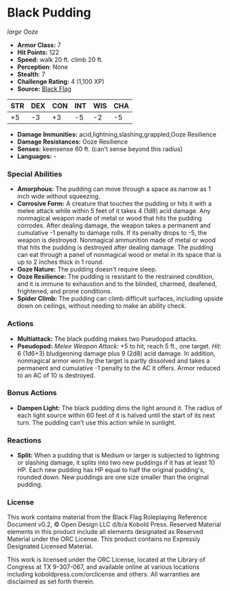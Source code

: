 # Black Pudding

*large* *Ooze*

- **Armor Class:** 7
- **Hit Points:** 122 
- **Speed:** walk 20 ft. climb 20 ft.
- **Perception**: None
- **Stealth**: 7
- **Challenge Rating:** 4 (1,100 XP)
- **Source:** [Black Flag](https://koboldpress.com/kpstore/product/tovrpg-pg-mv/)

| STR | DEX | CON | INT | WIS | CHA |
| --- | --- | --- | --- | --- | --- |
| +5 | -3 | +3 | -5 | -2 | -5 |

- **Damage Immunities:** acid,lightning,slashing,grappled,Ooze Resilience
- **Damage Resistances:** Ooze Resilience
- **Senses:** keensense 60 ft. (can't sense beyond this radius)
- **Languages:** -

### Special Abilities

- **Amorphous:** The pudding can move through a space as narrow as 1 inch wide without squeezing.
- **Corrosive Form:** A creature that touches the pudding or hits it with a melee attack while within 5 feet of it takes 4 (1d8) acid damage. Any nonmagical weapon made of metal or wood that hits the pudding corrodes. After dealing damage, the weapon takes a permanent and cumulative -1 penalty to damage rolls. If its penalty drops to -5, the weapon is destroyed. Nonmagical ammunition made of metal or wood that hits the pudding is destroyed after dealing damage. The pudding can eat through a panel of nonmagical wood or metal in its space that is up to 2 inches thick in 1 round.
- **Ooze Nature:** The pudding doesn't require sleep.
- **Ooze Resilience:** The pudding is resistant to the restrained condition, and it is immune to exhaustion and to the blinded, charmed, deafened, frightened, and prone conditions.
- **Spider Climb:** The pudding can climb difficult surfaces, including upside down on ceilings, without needing to make an ability check.

### Actions

- **Multiattack:** The black pudding makes two Pseudopod attacks.
- **Pseudopod:** _Melee Weapon Attack:_ +5 to hit, reach 5 ft., one target. _Hit:_ 6 (1d6+3) bludgeoning damage plus 9 (2d8) acid damage. In addition, nonmagical armor worn by the target is partly dissolved and takes a permanent and cumulative -1 penalty to the AC it offers. Armor reduced to an AC of 10 is destroyed.

### Bonus Actions

- **Dampen Light:** The black pudding dims the light around it. The radius of each light source within 60 feet of it is halved until the start of its next turn. The pudding can't use this action while in sunlight.

### Reactions

- **Split:** When a pudding that is Medium or larger is subjected to lightning or slashing damage, it splits into two new puddings if it has at least 10 HP. Each new pudding has HP equal to half the original pudding's, rounded down. New puddings are one size smaller than the original pudding.


### License

This work contains material from the Black Flag Roleplaying Reference Document v0.2, © Open Design LLC d/b/a Kobold Press. Reserved Material elements in this product include all elements designated as Reserved Material under the ORC License. This product contains no Expressly Designated Licensed Material.

This work is licensed under the ORC License, located at the Library of Congress at TX 9-307-067, and available online at various locations including koboldpress.com/orclicense and others. All warranties are disclaimed as set forth therein.

